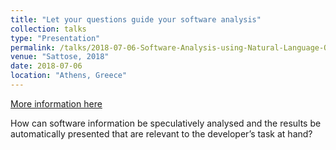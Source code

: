 ```yaml
---
title: "Let your questions guide your software analysis"
collection: talks
type: "Presentation"
permalink: /talks/2018-07-06-Software-Analysis-using-Natural-Language-Queries
venue: "Sattose, 2018"
date: 2018-07-06
location: "Athens, Greece"
---
```


[More information here](https://poojaruhal.github.io/files/Slides-Software-Analysis-using-Natural-Language-Queries.pdf)

How can software information be speculatively analysed and the results be automatically presented that are relevant to the developer’s task at hand?